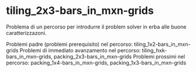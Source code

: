 # tiling_2x3-bars_in_mxn-grids

Problema di un percorso per introdurre il problem solver in erba alle buone caratterizzazoni.

Problemi padre (problemi prerequisito) nel percorso: tiling_1x2-bars_in_mxn-grids
Problemi di immediato avanzamento nel percorso: tiling_hxk-bars_in_mxn-grids, packing_2x3-bars_in_mxn-grids
Problemi prossimi nel percorso: packing_1x4-bars_in_mxn-grids, packing_1x3-bars_in_mxn-grids
